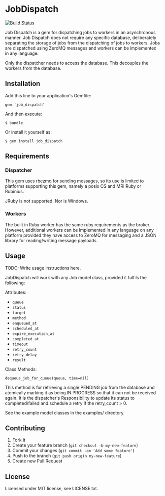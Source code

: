 # JobDispatch

[![Build Status](https://travis-ci.org/mobiledataanywhere/job_dispatch.png)](https://travis-ci.org/mobiledataanywhere/job_dispatch)

Job Dispatch is a gem for dispatching jobs to workers in an asynchronous manner. 
Job Dispatch does not require any specific database, deliberately separating the storage of jobs
from the dispatching of jobs to workers.
Jobs are dispatched using ZeroMQ messages and workers can be implemented in any language.

Only the dispatcher needs to access the database. This decouples the workers from the database.

## Installation

Add this line to your application's Gemfile:

    gem 'job_dispatch'

And then execute:

    $ bundle

Or install it yourself as:

    $ gem install job_dispatch


## Requirements

### Dispatcher

This gem uses [rbczmq](https://github.com/methodmissing/rbczmq) for sending messages, so its use is limited to
platforms supporting this gem, namely a posix OS and MRI Ruby or Rubinius.

JRuby is not supported. Nor is Windows.

### Workers

The built in Ruby worker has the same ruby requirements as the broker. However, additional workers can be implemented in any
language on any platform provided they have access to ZeroMQ for messaging and a JSON library for reading/writing message payloads.


## Usage

TODO: Write usage instructions here.

JobDispatch will work with any Job model class, provided it fulfils the following:

Attributes:

 * `queue`
 * `status`
 * `target`
 * `method`
 * `enqueued_at`
 * `scheduled_at`
 * `expire_execution_at`
 * `completed_at`
 * `timeout`
 * `retry_count`
 * `retry_delay`
 * `result`

Class Methods:

    dequeue_job_for_queue(queue, time=nil)

This method is for retrieving a single PENDING job from the database and atomically
marking it as being IN PROGRESS so that it can not be received again. It is the dispatcher's
Responsibility to update its status to completed/failed and schedule a retry if the
retry_count > 0.

See the example model classes in the examples/ directory.

## Contributing

1. Fork it
2. Create your feature branch (`git checkout -b my-new-feature`)
3. Commit your changes (`git commit -am 'Add some feature'`)
4. Push to the branch (`git push origin my-new-feature`)
5. Create new Pull Request

## License

Licensed under MIT license, see LICENSE.txt.

